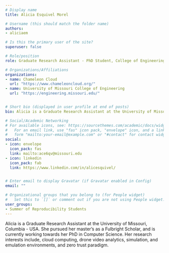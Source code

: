 ```yaml
---
# Display name
title: Alicia Esquivel Morel

# Username (this should match the folder name)
authors:
- aliciaem

# Is this the primary user of the site?
superuser: false

# Role/position
role: Graduate Research Assistant - PhD Student, College of Engineering - University of Missouri at Columbia

# Organizations/Affiliations
organizations:
- name: Chameleon Cloud 
  url: "https://www.chameleoncloud.org/"
- name: University of Missouri College of Engineering
  url: "https://engineering.missouri.edu/"


# Short bio (displayed in user profile at end of posts)
bio: Alicia is a Graduate Research Assistant at the University of Missouri, Columbia - USA. She pursued her master’s as a Fulbright Scholar, and is currently working towards her PhD in Computer Science. Her research interests include, cloud computing, drone video analytics, simulation, and emulation environments, and zero trust paradigm. She has also been working with various NSF-funded testbeds including [Chameleon Cloud](https://chameleoncloud.org/), [FABRIC] (https://portal.fabric-testbed.net/), [POWDER] (https://powderwireless.net/), [AERPAW] (https://aerpaw.org/) and [ARA] (https://arawireless.org/), migrating simulation experiments to real world use-cases and infrastructures.

# Social/Academic Networking
# For available icons, see: https://sourcethemes.com/academic/docs/widgets/#icons
#   For an email link, use "fas" icon pack, "envelope" icon, and a link in the
#   form "mailto:your-email@example.com" or "#contact" for contact widget.
social:
- icon: envelope
  icon_pack: fas
  link: mailto:ace6qv@missouri.edu
- icon: linkedin
  icon_pack: fab
  link: https://www.linkedin.com/in/alicesquivel/ 


# Enter email to display Gravatar (if Gravatar enabled in Config)
email: ""

# Organizational groups that you belong to (for People widget)
#   Set this to `[]` or comment out if you are not using People widget.  
user_groups:
- Summer of Reproducibility Students
---
```


Alicia is a Graduate Research Assistant at the University of Missouri, Columbia - USA. She pursued her master’s as a Fulbright Scholar, and is currently working towards her PhD in Computer Science. Her research interests include, cloud computing, drone video analytics, simulation, and emulation environments, and zero trust paradigm. 
